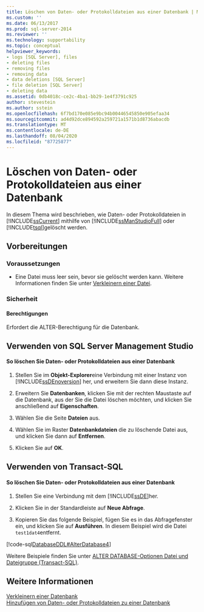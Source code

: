```yaml
---
title: Löschen von Daten- oder Protokolldateien aus einer Datenbank | Microsoft-Dokumentation
ms.custom: ''
ms.date: 06/13/2017
ms.prod: sql-server-2014
ms.reviewer: ''
ms.technology: supportability
ms.topic: conceptual
helpviewer_keywords:
- logs [SQL Server], files
- deleting files
- removing files
- removing data
- data deletions [SQL Server]
- file deletion [SQL Server]
- deleting data
ms.assetid: 0db4018c-ce2c-4ba1-bb29-1e4f3791c925
author: stevestein
ms.author: sstein
ms.openlocfilehash: 6f7bd170e085e9bc94b00446545850e905efaa34
ms.sourcegitcommit: ad4d92dce894592a259721a1571b1d8736abacdb
ms.translationtype: MT
ms.contentlocale: de-DE
ms.lasthandoff: 08/04/2020
ms.locfileid: "87725877"
---
```

# <a name="delete-data-or-log-files-from-a-database"></a>Löschen von Daten- oder Protokolldateien aus einer Datenbank
  In diesem Thema wird beschrieben, wie Daten- oder Protokolldateien in [!INCLUDE[ssCurrent](../../includes/sscurrent-md.md)] mithilfe von [!INCLUDE[ssManStudioFull](../../includes/ssmanstudiofull-md.md)] oder [!INCLUDE[tsql](../../includes/tsql-md.md)]gelöscht werden.  
  
  
##  <a name="before-you-begin"></a><a name="BeforeYouBegin"></a> Vorbereitungen  
  
###  <a name="prerequisites"></a><a name="Prerequisites"></a> Voraussetzungen  
  
-   Eine Datei muss leer sein, bevor sie gelöscht werden kann. Weitere Informationen finden Sie unter [Verkleinern einer Datei](shrink-a-file.md).  
  
###  <a name="security"></a><a name="Security"></a> Sicherheit  
  
####  <a name="permissions"></a><a name="Permissions"></a> Berechtigungen  
 Erfordert die ALTER-Berechtigung für die Datenbank.  
  
##  <a name="using-sql-server-management-studio"></a><a name="SSMSProcedure"></a> Verwenden von SQL Server Management Studio  
  
#### <a name="to-delete-data-or-log-files-from-a-database"></a>So löschen Sie Daten- oder Protokolldateien aus einer Datenbank  
  
1.  Stellen Sie im **Objekt-Explorer**eine Verbindung mit einer Instanz von [!INCLUDE[ssDEnoversion](../../includes/ssdenoversion-md.md)] her, und erweitern Sie dann diese Instanz.  
  
2.  Erweitern Sie **Datenbanken**, klicken Sie mit der rechten Maustaste auf die Datenbank, aus der Sie die Datei löschen möchten, und klicken Sie anschließend auf **Eigenschaften**.  
  
3.  Wählen Sie die Seite **Dateien** aus.  
  
4.  Wählen Sie im Raster **Datenbankdateien** die zu löschende Datei aus, und klicken Sie dann auf **Entfernen**.  
  
5.  Klicken Sie auf **OK**.  
  
##  <a name="using-transact-sql"></a><a name="TsqlProcedure"></a> Verwenden von Transact-SQL  
  
#### <a name="to-delete-data-or-log-files-from-a-database"></a>So löschen Sie Daten- oder Protokolldateien aus einer Datenbank  
  
1.  Stellen Sie eine Verbindung mit dem [!INCLUDE[ssDE](../../includes/ssde-md.md)]her.  
  
2.  Klicken Sie in der Standardleiste auf **Neue Abfrage**.  
  
3.  Kopieren Sie das folgende Beispiel, fügen Sie es in das Abfragefenster ein, und klicken Sie auf **Ausführen**. In diesem Beispiel wird die Datei `test1dat4`entfernt.  
  
 [!code-sql[DatabaseDDL#AlterDatabase4](../../snippets/tsql/SQL14/tsql/databaseddl/transact-sql/alterdatabase.sql#alterdatabase4)]  
  
 Weitere Beispiele finden Sie unter [ALTER DATABASE-Optionen Datei und Dateigruppe &#40;Transact-SQL&#41;](/sql/t-sql/statements/alter-database-transact-sql-file-and-filegroup-options).  
  
## <a name="see-also"></a>Weitere Informationen  
 [Verkleinern einer Datenbank](shrink-a-database.md)   
 [Hinzufügen von Daten- oder Protokolldateien zu einer Datenbank](add-data-or-log-files-to-a-database.md)  
  
  

